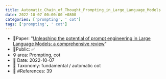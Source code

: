 ```yaml
---
title: Automatic_Chain_of_Thought_Prompting_in_Large_Language_Models
date: 2022-10-07 00:00:00 +0800
categories: ['prompting', ' cot']
tags: ['prompting', ' cot']
---
```


- 📙Paper: "[Unleashing the potential of prompt engineering in Large Language Models: a comprehensive review](https://www.semanticscholar.org/paper/Unleashing-the-potential-of-prompt-engineering-in-a-Chen-Zhang/595c8d39a6155354fd7d8f62a4441be5c82e68da)"
- 🔑Public: ✅
- ⚲ area: Prompting,  cot
- 📅 Date: 2022-10-07
- 🔎 Taxonomy: fundamental / automatic cot
- 📝 #References: 39
